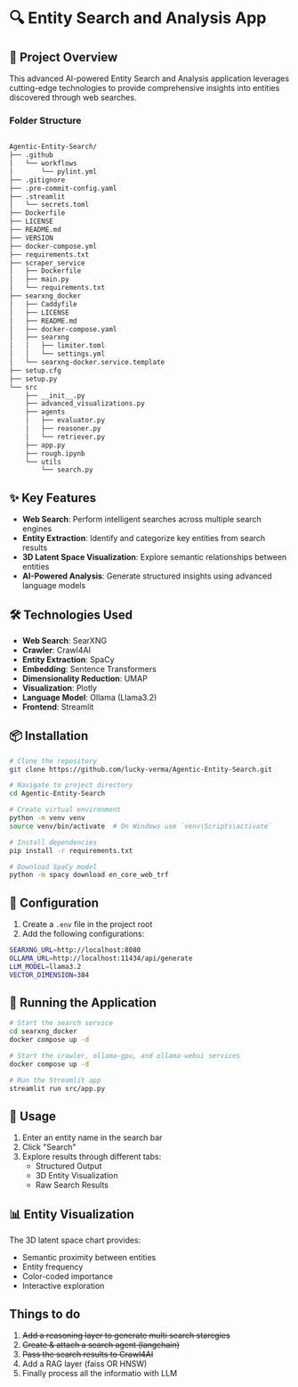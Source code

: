 # 🔍 Entity Search and Analysis App

## 🚀 Project Overview

This advanced AI-powered Entity Search and Analysis application leverages cutting-edge technologies to provide comprehensive insights into entities discovered through web searches.

### Folder Structure

```bash

Agentic-Entity-Search/
├── .github
│   └── workflows
│       └── pylint.yml
├── .gitignore
├── .pre-commit-config.yaml
├── .streamlit
│   └── secrets.toml
├── Dockerfile
├── LICENSE
├── README.md
├── VERSION
├── docker-compose.yml
├── requirements.txt
├── scraper_service
│   ├── Dockerfile
│   ├── main.py
│   └── requirements.txt
├── searxng_docker
│   ├── Caddyfile
│   ├── LICENSE
│   ├── README.md
│   ├── docker-compose.yaml
│   ├── searxng
│   │   ├── limiter.toml
│   │   └── settings.yml
│   └── searxng-docker.service.template
├── setup.cfg
├── setup.py
└── src
    ├── __init__.py
    ├── advanced_visualizations.py
    ├── agents
    │   ├── evaluator.py
    │   ├── reasoner.py
    │   └── retriever.py
    ├── app.py
    ├── rough.ipynb
    └── utils
        └── search.py

```

## ✨ Key Features

- **Web Search**: Perform intelligent searches across multiple search engines
- **Entity Extraction**: Identify and categorize key entities from search results
- **3D Latent Space Visualization**: Explore semantic relationships between entities
- **AI-Powered Analysis**: Generate structured insights using advanced language models

## 🛠 Technologies Used

- **Web Search**: SearXNG
- **Crawler**: Crawl4AI
- **Entity Extraction**: SpaCy
- **Embedding**: Sentence Transformers
- **Dimensionality Reduction**: UMAP
- **Visualization**: Plotly
- **Language Model**: Ollama (Llama3.2)
- **Frontend**: Streamlit

## 📦 Installation

```bash
# Clone the repository
git clone https://github.com/lucky-verma/Agentic-Entity-Search.git

# Navigate to project directory
cd Agentic-Entity-Search

# Create virtual environment
python -m venv venv
source venv/bin/activate  # On Windows use `venv\Scripts\activate`

# Install dependencies
pip install -r requirements.txt

# Download SpaCy model
python -m spacy download en_core_web_trf
```

## 🔧 Configuration

1. Create a `.env` file in the project root
2. Add the following configurations:

``` bash
SEARXNG_URL=http://localhost:8080
OLLAMA_URL=http://localhost:11434/api/generate
LLM_MODEL=llama3.2
VECTOR_DIMENSION=384
```

## 🚀 Running the Application

```bash
# Start the search service
cd searxng_docker
docker compose up -d
```

```bash
# Start the crawler, ollama-gpu, and ollama-webui services
docker compose up -d
```

```bash
# Run the Streamlit app
streamlit run src/app.py
```

## 🌟 Usage

1. Enter an entity name in the search bar
2. Click "Search"
3. Explore results through different tabs:
   - Structured Output
   - 3D Entity Visualization
   - Raw Search Results

## 📊 Entity Visualization

The 3D latent space chart provides:

- Semantic proximity between entities
- Entity frequency
- Color-coded importance
- Interactive exploration

## Things to do

1. ~~Add a reasoning layer to generate multi search staregies~~
2. ~~Create & attach a search agent (langchain)~~
3. ~~Pass the search results to Crawl4AI~~
4. Add a RAG layer (faiss OR HNSW)
5. Finally process all the informatio with LLM
